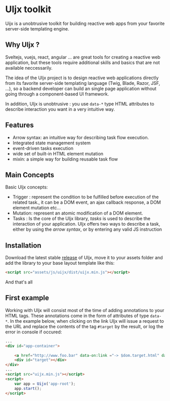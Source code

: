 UIjx toolkit
============

Uijx is a unobtrusive toolkit for building reactive web apps from your favorite server-side templating engine.

## Why UIjx ?

Sveltejs, vuejs, react, angular ... are great tools for creating a reactive web application, but these tools require additional skills and basics that are not available neccessarily.

The idea of ​​the UIjx project is to design reactive web applications directly from its favorite server-side templating language (Twig, Blade, Razor, JSF, ...), so a backend developer can build an single page application without going through a component-based UI framework.

In addition, UIjx is unobtrusive : you use `data-*` type HTML attributes to describe interaction you want in a very intuitive way.

## Features

- Arrow syntax: an intuitive way for describing task flow execution.
- Integrated state management system
- event-driven tasks execution
- wide set of built-in HTML element mutation
- mixin: a simple way for building reusable task flow

## Main Concepts

Basic UIjx concepts:

- Trigger : represent the condition to be fulfilled before execution of the related task., it can be a DOM event, an ajax callback response, a DOM element mutation etc...
- Mutation: represent an atomic modification of a DOM element.
- Tasks : Is the core of the UIjx library, *tasks* is used to describe the interaction of your application. UIjx offers two ways to describe a task, either by using the *arrow syntax*, or by entering any valid JS instruction

## Installation

Download the latest stable [release](https://github.com/mbo2olivier/uijx/releases) of UIjx, move it to your assets folder and add the library to your base layout template like this:

``` html
<script src="assets/js/uijx/dist/uijx.min.js"></script>
```
And that's all

## First example

Working with UIjx will consist most of the time of adding annotations to your HTML tags. These annotations come in the form of attributes of type `data-*`.
In the example below, when clicking on the link UIjx will issue a request to the URL and replace the contents of the tag `#target` by the result, or log the error in console if occured:

``` html
...
<div id="app-container">
    
    <a href="http://www.foo.bar" data-on:link ="-> $dom.target.html" data-link-error="console.error($data)">Load content</a>
    <div id="target"></div>
</div>
...
<script src="uijx.min.js"></script>
<script>
    var app = Uijx('app-root');
    app.start();
</script>
```